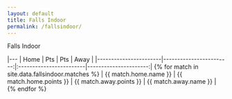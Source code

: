 ```yaml
---
layout: default
title: Falls Indoor
permalink: /fallsindoor/
---
```


Falls Indoor

|---
| Home                  | Pts                     | Pts                     | Away                  |
|-----------------------|------------------------:|:------------------------|----------------------:|
{% for match in site.data.fallsindoor.matches %}
| {{ match.home.name }} | {{ match.home.points }} | {{ match.away.points }} | {{ match.away.name }} |
{% endfor %}
